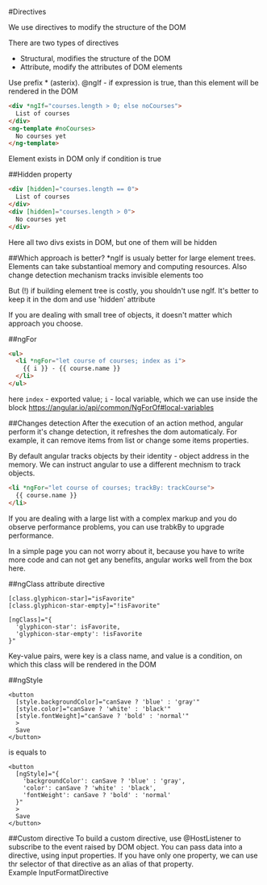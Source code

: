 #Directives

We use directives to modify the structure of the DOM
 
There are two types of directives
- Structural, modifies the structure of the DOM
- Attribute, modify the attributes of DOM elements

Use prefix * (asterix).
@ngIf - if expression is true, than this element will be rendered in the DOM

```html
<div *ngIf="courses.length > 0; else noCourses">
  List of courses
</div>
<ng-template #noCourses>
  No courses yet
</ng-template>
```
Element exists in DOM only if condition is true

##Hidden property
```html
<div [hidden]="courses.length == 0">
  List of courses
</div>
<div [hidden]="courses.length > 0">
  No courses yet
</div>
```
Here all two divs exists in DOM, but one of them will be hidden

##Which approach is better?
*ngIf is usualy better for large element trees. Elements can take substantioal memory and computing resources. Also change detection mechanism tracks invisible elements too

But (!) if building element tree is costly, you shouldn't use ngIf. It's better to keep it in the dom and use 'hidden' attribute

If you are dealing with small tree of objects, it doesn't matter which approach you choose.


##ngFor
```html
<ul>
  <li *ngFor="let course of courses; index as i">
    {{ i }} - {{ course.name }}
  </li>
</ul>
```
here `index` - exported value;
`i` - local variable, which we can use inside the block
https://angular.io/api/common/NgForOf#local-variables

##Changes detection
After the execution of an action method, angular perform it's change detection, it refreshes the dom automaticaly. For example, it can remove items from list or change some items properties.
   
By default angular tracks objects by their identity - object address in the memory. We can instruct angular to use a different mechnism to track objects.

```html
<li *ngFor="let course of courses; trackBy: trackCourse">
  {{ course.name }}
</li>
```

If you are dealing with a large list with a complex markup and you do observe performance problems, you can use trabkBy to upgrade performance.

In a simple page you can not worry about it, because you have to write more code and can not get any benefits, angular works well from the box here.


##ngClass
attribute directive
```
[class.glyphicon-star]="isFavorite"
[class.glyphicon-star-empty]="!isFavorite"
```

```
[ngClass]="{
  'glyphicon-star': isFavorite,
  'glyphicon-star-empty': !isFavorite
}"
```

Key-value pairs, were key is a class name, and value is a condition, on which this class will be rendered in the DOM


##ngStyle
```
<button
  [style.backgroundColor]="canSave ? 'blue' : 'gray'"
  [style.color]="canSave ? 'white' : 'black'"
  [style.fontWeight]="canSave ? 'bold' : 'normal'"
  >
  Save
</button>
```
is equals to
```
<button
  [ngStyle]="{
    'backgroundColor': canSave ? 'blue' : 'gray',
    'color': canSave ? 'white' : 'black',
    'fontWeight': canSave ? 'bold' : 'normal'
  }"
  >
  Save
</button>
```

##Custom directive
To build a custom directive, use @HostListener to subscribe to the event raised by DOM object. You can pass data into a directive, using input properties. If you have only one property, we can use thr selector of that directive as an alias of that property.  
Example InputFormatDirective
